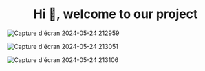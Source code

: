  <h1 align="center">Hi 👋, welcome to our project</h1>

![Capture d'écran 2024-05-24 212959](https://github.com/bellakhalrania/projetd-integration/assets/149201880/46924df7-b858-480f-b2c7-3b150ad74fa6)


![Capture d'écran 2024-05-24 213051](https://github.com/bellakhalrania/projetd-integration/assets/149201880/f5b55353-973f-4fba-a862-6961a47eb7fd)


![Capture d'écran 2024-05-24 213106](https://github.com/bellakhalrania/projetd-integration/assets/149201880/52fcf38e-8f3a-475a-9714-fe1dd5a38d58)
